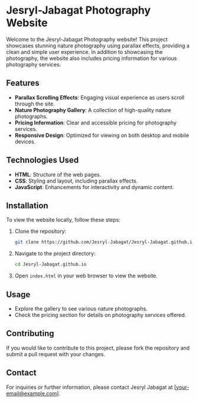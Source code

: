 # Jesryl-Jabagat Photography Website

Welcome to the Jesryl-Jabagat Photography website! This project showcases stunning nature photography using parallax effects, providing a clean and simple user experience. In addition to showcasing the photography, the website also includes pricing information for various photography services.

## Features

- **Parallax Scrolling Effects**: Engaging visual experience as users scroll through the site.
- **Nature Photography Gallery**: A collection of high-quality nature photographs.
- **Pricing Information**: Clear and accessible pricing for photography services.
- **Responsive Design**: Optimized for viewing on both desktop and mobile devices.

## Technologies Used

- **HTML**: Structure of the web pages.
- **CSS**: Styling and layout, including parallax effects.
- **JavaScript**: Enhancements for interactivity and dynamic content.

## Installation

To view the website locally, follow these steps:

1. Clone the repository:
   ```bash
   git clone https://github.com/Jesryl-Jabagat/Jesryl-Jabagat.github.io.git
   ```

2. Navigate to the project directory:
   ```bash
   cd Jesryl-Jabagat.github.io
   ```

3. Open `index.html` in your web browser to view the website.

## Usage

- Explore the gallery to see various nature photographs.
- Check the pricing section for details on photography services offered.

## Contributing

If you would like to contribute to this project, please fork the repository and submit a pull request with your changes.

## Contact

For inquiries or further information, please contact Jesryl Jabagat at [your-email@example.com].
